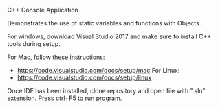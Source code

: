 C++ Console Application

Demonstrates the use of static variables and functions with Objects.

For windows, download Visual Studio 2017 and make sure to install C++ tools during setup.

For Mac, follow these instructions:
  - https://code.visualstudio.com/docs/setup/mac
For Linux:
  - https://code.visualstudio.com/docs/setup/linux
  
Once IDE has been installed, clone repository and open file with ".sln" extension. Press ctrl+F5 to run program.
